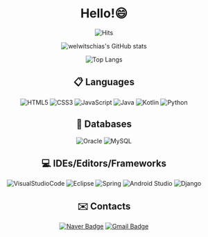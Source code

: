   <div align=center>

# Hello!😄

![Hits](https://hits.seeyoufarm.com/api/count/incr/badge.svg?url=https%3A%2F%2Fgithub.com%2Fwelwitschias&count_bg=%2379C83D&title_bg=%23555555&icon=probot.svg&icon_color=%23E7E7E7&title=Visitors&edge_flat=false)

![welwitschias's GitHub stats](https://github-readme-stats.vercel.app/api?username=welwitschias&count_private=true&show_icons=true&theme=algolia)

![Top Langs](https://github-readme-stats.vercel.app/api/top-langs/?username=welwitschias&langs_count=10&layout=compact)
  
  
## 📋 Languages

![HTML5](https://img.shields.io/badge/HTML5-E34F26.svg?style=for-the-badge&logo=HTML5&logoColor=white)
![CSS3](https://img.shields.io/badge/CSS3-1572B6.svg?style=for-the-badge&logo=CSS3&logoColor=white)
![JavaScript](https://img.shields.io/badge/JavaScript-F7DF1E.svg?style=for-the-badge&logo=JavaScript&logoColor=white)
![Java](https://img.shields.io/badge/java-%23ED8B00.svg?style=for-the-badge&logo=java&logoColor=white)
![Kotlin](https://img.shields.io/badge/kotlin-%237F52FF.svg?style=for-the-badge&logo=kotlin&logoColor=white)
![Python](https://img.shields.io/badge/python-3670A0?style=for-the-badge&logo=python&logoColor=ffdd54)


## 💾 Databases 

![Oracle](https://img.shields.io/badge/Oracle-F80000?style=for-the-badge&logo=oracle&logoColor=white)
![MySQL](https://img.shields.io/badge/mysql-%2300f.svg?style=for-the-badge&logo=mysql&logoColor=white)


## 💻 IDEs/Editors/Frameworks

![VisualStudioCode](https://img.shields.io/badge/Visual%20Studio%20Code-007ACC.svg?style=for-the-badge&logo=Visual%20Studio%20Code&logoColor=white)
![Eclipse](https://img.shields.io/badge/Eclipse-FE7A16.svg?style=for-the-badge&logo=Eclipse&logoColor=white)
![Spring](https://img.shields.io/badge/spring-%236DB33F.svg?style=for-the-badge&logo=spring&logoColor=white)
![Android Studio](https://img.shields.io/badge/Android%20Studio-3DDC84.svg?style=for-the-badge&logo=android-studio&logoColor=white)
![Django](https://img.shields.io/badge/django-%23092E20.svg?style=for-the-badge&logo=django&logoColor=white)


## ✉️ Contacts

[![Naver Badge](https://img.shields.io/badge/Naver-03C75A?style=flat-square&logo=Naver&logoColor=white&link=mailto:welwitschia_@naver.com)](mailto:welwitschia_@naver.com)
[![Gmail Badge](https://img.shields.io/badge/Gmail-EA4335?style=flat-square&logo=Gmail&logoColor=white&link=mailto:welwitschias48@gmail.com)](mailto:welwitschias48@gmail.com)
  
  </div>

<!-- 
이모지 : https://www.emojicopy.com/ https://www.emojiengine.com/ko/keyboard/
방문자 수 뱃지 만들기 : https://hits.seeyoufarm.com/
깃허브 스탯 표시하기 : https://github.com/anuraghazra/github-readme-stats
뱃지 만들기 : https://shields.io/
아이콘 SVG : https://simpleicons.org/
뱃지들 모음 : https://github.com/Ileriayo/markdown-badges
꾸미는 법 참고 : https://myvelop.tistory.com/162
 -->

